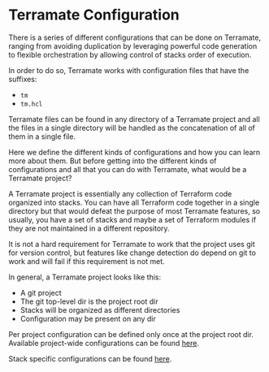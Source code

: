 # Terramate Configuration

There is a series of different configurations that can be done
on Terramate, ranging from avoiding duplication by leveraging
powerful code generation to flexible orchestration by allowing
control of stacks order of execution.

In order to do so, Terramate works with configuration files that
have the suffixes:

* `tm`
* `tm.hcl`

Terramate files can be found in any directory of a Terramate project and
all the files in a single directory will be handled as the concatenation
of all of them in a single file.

Here we define the different kinds of configurations and
how you can learn more about them. But before getting into the different
kinds of configurations and all that you can do with Terramate,
what would be a Terramate project?

A Terramate project is essentially any collection of Terraform code
organized into stacks. You can have all Terraform code together in a single
directory but that would defeat the purpose of most Terramate features, so
usually, you have a set of stacks and maybe a set of Terraform modules if they
are not maintained in a different repository.

It is not a hard requirement for Terramate to work that the project uses git 
for version control, but features like change detection do depend on git to
work and will fail if this requirement is not met.

In general, a Terramate project looks like this:

* A git project
* The git top-level dir is the project root dir
* Stacks will be organized as different directories
* Configuration may be present on any dir

Per project configuration can be defined only once at the project root dir.
Available project-wide configurations can be found [here](project-config.md).

Stack specific configurations can be found [here](stack.md).

